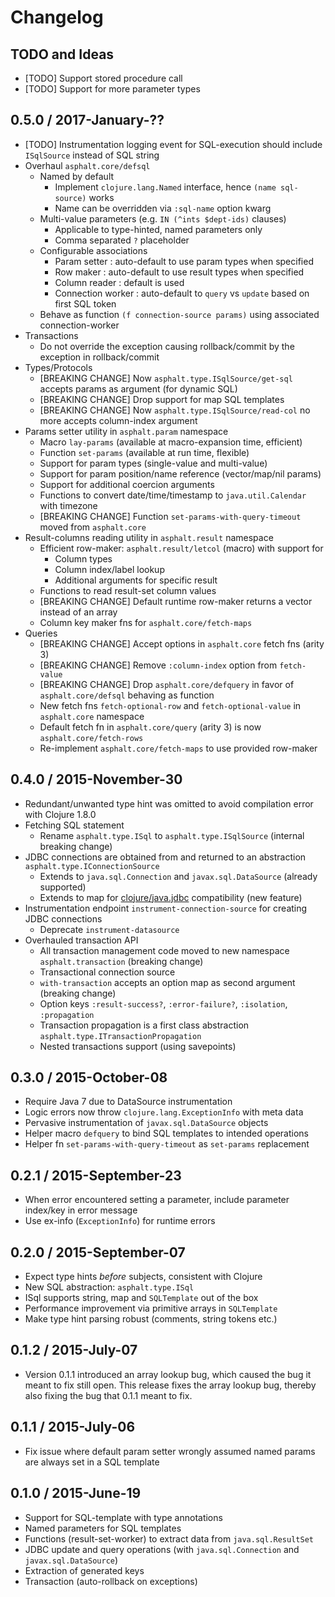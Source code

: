 # Changelog

## TODO and Ideas

* [TODO] Support stored procedure call
* [TODO] Support for more parameter types


## 0.5.0 / 2017-January-??

* [TODO] Instrumentation logging event for SQL-execution should include `ISqlSource` instead of SQL string
* Overhaul `asphalt.core/defsql`
  * Named by default
    * Implement `clojure.lang.Named` interface, hence `(name sql-source)` works
    * Name can be overridden via `:sql-name` option kwarg
  * Multi-value parameters (e.g. `IN (^ints $dept-ids)` clauses)
    * Applicable to type-hinted, named parameters only
    * Comma separated `?` placeholder
  * Configurable associations
    * Param setter  : auto-default to use param types when specified
    * Row maker     : auto-default to use result types when specified
    * Column reader : default is used
    * Connection worker : auto-default to `query` vs `update` based on first SQL token
  * Behave as function `(f connection-source params)` using associated connection-worker
* Transactions
  * Do not override the exception causing rollback/commit by the exception in rollback/commit
* Types/Protocols
  * [BREAKING CHANGE] Now `asphalt.type.ISqlSource/get-sql` accepts params as argument (for dynamic SQL)
  * [BREAKING CHANGE] Drop support for map SQL templates
  * [BREAKING CHANGE] Now `asphalt.type.ISqlSource/read-col` no more accepts column-index argument
* Params setter utility in `asphalt.param` namespace
  * Macro `lay-params` (available at macro-expansion time, efficient)
  * Function `set-params` (available at run time, flexible)
  * Support for param types (single-value and multi-value)
  * Support for param position/name reference (vector/map/nil params)
  * Support for additional coercion arguments
  * Functions to convert date/time/timestamp to `java.util.Calendar` with timezone
  * [BREAKING CHANGE] Function `set-params-with-query-timeout` moved from `asphalt.core`
* Result-columns reading utility in `asphalt.result` namespace
  * Efficient row-maker: `asphalt.result/letcol` (macro) with support for
    * Column types
    * Column index/label lookup
    * Additional arguments for specific result
  * Functions to read result-set column values
  * [BREAKING CHANGE] Default runtime row-maker returns a vector instead of an array
  * Column key maker fns for `asphalt.core/fetch-maps`
* Queries
  * [BREAKING CHANGE] Accept options in `asphalt.core` fetch fns (arity 3)
  * [BREAKING CHANGE] Remove `:column-index` option from `fetch-value`
  * [BREAKING CHANGE] Drop `asphalt.core/defquery` in favor of `asphalt.core/defsql` behaving as function
  * New fetch fns `fetch-optional-row` and `fetch-optional-value` in `asphalt.core` namespace
  * Default fetch fn in `asphalt.core/query` (arity 3) is now `asphalt.core/fetch-rows`
  * Re-implement `asphalt.core/fetch-maps` to use provided row-maker


## 0.4.0 / 2015-November-30

* Redundant/unwanted type hint was omitted to avoid compilation error with Clojure 1.8.0
* Fetching SQL statement
  * Rename `asphalt.type.ISql` to `asphalt.type.ISqlSource` (internal breaking change)
* JDBC connections are obtained from and returned to an abstraction `asphalt.type.IConnectionSource`
  * Extends to `java.sql.Connection` and `javax.sql.DataSource` (already supported)
  * Extends to map for [clojure/java.jdbc](https://github.com/clojure/java.jdbc) compatibility (new feature)
* Instrumentation endpoint `instrument-connection-source` for creating JDBC connections
  * Deprecate `instrument-datasource`
* Overhauled transaction API
  * All transaction management code moved to new namespace `asphalt.transaction` (breaking change)
  * Transactional connection source
  * `with-transaction` accepts an option map as second argument (breaking change)
  * Option keys `:result-success?`, `:error-failure?`, `:isolation`, `:propagation`
  * Transaction propagation is a first class abstraction `asphalt.type.ITransactionPropagation`
  * Nested transactions support (using savepoints)


## 0.3.0 / 2015-October-08

* Require Java 7 due to DataSource instrumentation
* Logic errors now throw `clojure.lang.ExceptionInfo` with meta data
* Pervasive instrumentation of `javax.sql.DataSource` objects
* Helper macro `defquery` to bind SQL templates to intended operations
* Helper fn `set-params-with-query-timeout` as `set-params` replacement


## 0.2.1 / 2015-September-23

* When error encountered setting a parameter, include parameter index/key in error message
* Use ex-info (`ExceptionInfo`) for runtime errors


## 0.2.0 / 2015-September-07

* Expect type hints _before_ subjects, consistent with Clojure
* New SQL abstraction: `asphalt.type.ISql`
* ISql supports string, map and `SQLTemplate` out of the box
* Performance improvement via primitive arrays in `SQLTemplate`
* Make type hint parsing robust (comments, string tokens etc.)


## 0.1.2 / 2015-July-07

* Version 0.1.1 introduced an array lookup bug, which caused the bug it meant to fix still open.
  This release fixes the array lookup bug, thereby also fixing the bug that 0.1.1 meant to fix.


## 0.1.1 / 2015-July-06

* Fix issue where default param setter wrongly assumed named params are always set in a SQL template


## 0.1.0 / 2015-June-19

* Support for SQL-template with type annotations
* Named parameters for SQL templates
* Functions (result-set-worker) to extract data from `java.sql.ResultSet`
* JDBC update and query operations (with `java.sql.Connection` and `javax.sql.DataSource`)
* Extraction of generated keys
* Transaction (auto-rollback on exceptions)
